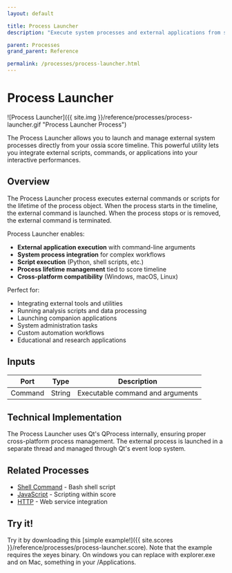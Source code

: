 ```yaml
---
layout: default

title: Process Launcher
description: "Execute system processes and external applications from score"

parent: Processes
grand_parent: Reference

permalink: /processes/process-launcher.html
---
```

# Process Launcher

![Process Launcher]({{ site.img }}/reference/processes/process-launcher.gif "Process Launcher Process")

The Process Launcher allows you to launch and manage external system processes directly from your ossia score timeline. This powerful utility lets you integrate external scripts, commands, or applications into your interactive performances.

## Overview

The Process Launcher process executes external commands or scripts for the lifetime of the process object. When the process starts in the timeline, the external command is launched. When the process stops or is removed, the external command is terminated.

Process Launcher enables:
- **External application execution** with command-line arguments
- **System process integration** for complex workflows  
- **Script execution** (Python, shell scripts, etc.)
- **Process lifetime management** tied to score timeline
- **Cross-platform compatibility** (Windows, macOS, Linux)

Perfect for:
- Integrating external tools and utilities
- Running analysis scripts and data processing
- Launching companion applications
- System administration tasks
- Custom automation workflows
- Educational and research applications

## Inputs

| Port | Type | Description |
|------|------|-------------|
| Command | String | Executable command and arguments |

## Technical Implementation

The Process Launcher uses Qt's QProcess internally, ensuring proper cross-platform process management. The external process is launched in a separate thread and managed through Qt's event loop system.

## Related Processes

- [Shell Command](/processes/shell.html) - Bash shell script
- [JavaScript](/processes/javascript.html) - Scripting within score
- [HTTP](/processes/http-device.html) - Web service integration
<!-- 

- [Python](/processes/python.html) - Python scripting integration
- [File I/O](/processes/file-io.html) - File system operations 
-->

## Try it!

Try it by downloading this [simple example!]({{ site.scores }}/reference/processes/process-launcher.score).
Note that the example requires the xeyes binary. On windows you can replace with explorer.exe and on Mac, something in your /Applications. 